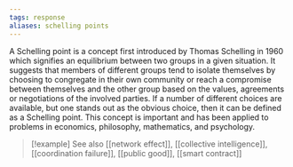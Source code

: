 ```yaml
---
tags: response
aliases: schelling points
---
```


A Schelling point is a concept first introduced by Thomas Schelling in 1960 which signifies an equilibrium between two groups in a given situation. It suggests that members of different groups tend to isolate themselves by choosing to congregate in their own community or reach a compromise between themselves and the other group based on the values, agreements or negotiations of the involved parties. If a number of different choices are available, but one stands out as the obvious choice, then it can be defined as a Schelling point. This concept is important and has been applied to problems in economics, philosophy, mathematics, and psychology.

> [!example] See also
> [[network effect]], [[collective intelligence]], [[coordination failure]], [[public good]], [[smart contract]]